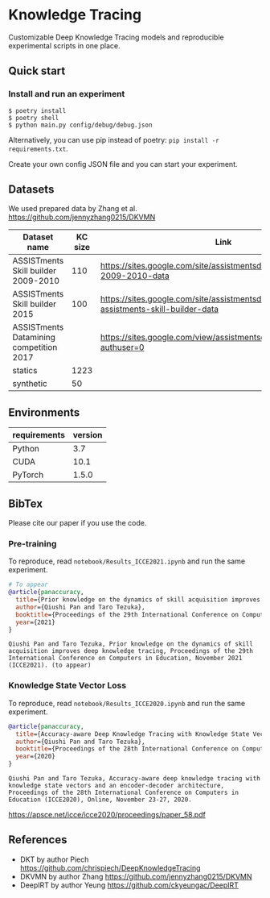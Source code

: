 # Knowledge Tracing

Customizable Deep Knowledge Tracing models and reproducible experimental scripts in one place.

## Quick start

### Install and run an experiment

```terminal
$ poetry install
$ poetry shell
$ python main.py config/debug/debug.json
```

Alternatively, you can use pip instead of poetry:
`pip install -r requirements.txt`.

Create your own config JSON file and you can start your experiment.

## Datasets

We used prepared data by Zhang et al. <https://github.com/jennyzhang0215/DKVMN>

<!-- Table created here: https://www.tablesgenerator.com/markdown_tables# -->

| Dataset name                            | KC size | Link                                                                                   |
| --------------------------------------- | ------- | -------------------------------------------------------------------------------------- |
| ASSISTments Skill builder 2009-2010     | 110     | https://sites.google.com/site/assistmentsdata/home/assistment-2009-2010-data           |
| ASSISTments Skill builder 2015          | 100     | https://sites.google.com/site/assistmentsdata/home/2015-assistments-skill-builder-data |
| ASSISTments Datamining competition 2017 |         | https://sites.google.com/view/assistmentsdatamining/home?authuser=0                    |
| statics                                 | 1223    |                                                                                        |
| synthetic                               | 50      |                                                                                        |

## Environments

| requirements | version |
| ------------ | ------- |
| Python       | 3.7     |
| CUDA         | 10.1    |
| PyTorch      | 1.5.0   |

## BibTex

Please cite our paper if you use the code.

### Pre-training

To reproduce, read `notebook/Results_ICCE2021.ipynb` and run the same experiment.

```bibtex
# To appear
@article{panaccuracy,
  title={Prior knowledge on the dynamics of skill acquisition improves deep knowledge tracing},
  author={Qiushi Pan and Taro Tezuka},
  booktitle={Proceedings of the 29th International Conference on Computers in Education},
  year={2021}
}
```

```text
Qiushi Pan and Taro Tezuka, Prior knowledge on the dynamics of skill acquisition improves deep knowledge tracing, Proceedings of the 29th International Conference on Computers in Education, November 2021 (ICCE2021). (to appear)
```

### Knowledge State Vector Loss

To reproduce, read `notebook/Results_ICCE2020.ipynb` and run the same experiment.

```bibtex
@article{panaccuracy,
  title={Accuracy-aware Deep Knowledge Tracing with Knowledge State Vector Loss},
  author={Qiushi Pan and Taro Tezuka},
  booktitle={Proceedings of the 28th International Conference on Computers in Education (ICCE2020)},
  year={2020}
}
```

```text
Qiushi Pan and Taro Tezuka, Accuracy-aware deep knowledge tracing with knowledge state vectors and an encoder-decoder architecture, Proceedings of the 28th International Conference on Computers in Education (ICCE2020), Online, November 23-27, 2020.
```

<https://apsce.net/icce/icce2020/proceedings/paper_58.pdf>

## References

- DKT by author Piech <https://github.com/chrispiech/DeepKnowledgeTracing>
- DKVMN by author Zhang <https://github.com/jennyzhang0215/DKVMN>
- DeepIRT by author Yeung <https://github.com/ckyeungac/DeepIRT>
